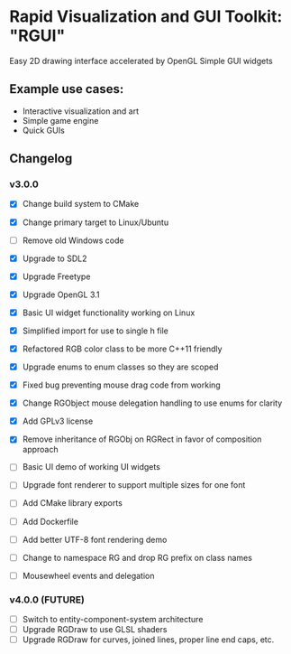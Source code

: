 Rapid Visualization and GUI Toolkit: "RGUI"
==============================================


Easy 2D drawing interface accelerated by OpenGL
Simple GUI widgets


## Example use cases:
- Interactive visualization and art
- Simple game engine
- Quick GUIs





## Changelog

### v3.0.0

- [X] Change build system to CMake
- [X] Change primary target to Linux/Ubuntu
- [ ] Remove old Windows code
- [X] Upgrade to SDL2
- [X] Upgrade Freetype
- [X] Upgrade OpenGL 3.1
- [X] Basic UI widget functionality working on Linux
- [X] Simplified import for use to single h file
- [X] Refactored RGB color class to be more C++11 friendly
- [X] Upgrade enums to enum classes so they are scoped
- [X] Fixed bug preventing mouse drag code from working
- [X] Change RGObject mouse delegation handling to use enums for clarity
- [X] Add GPLv3 license
- [X] Remove inheritance of RGObj on RGRect in favor of composition approach

- [ ] Basic UI demo of working UI widgets


- [ ] Upgrade font renderer to support multiple sizes for one font

- [ ] Add CMake library exports
- [ ] Add Dockerfile
- [ ] Add better UTF-8 font rendering demo
- [ ] Change to namespace RG and drop RG prefix on class names


- [ ] Mousewheel events and delegation


### v4.0.0 (FUTURE)

- [ ] Switch to entity-component-system architecture
- [ ] Upgrade RGDraw to use GLSL shaders
- [ ] Upgrade RGDraw for curves, joined lines, proper line end caps, etc.